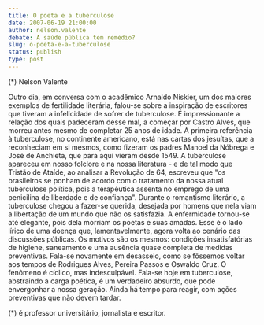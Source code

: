 ```yaml
---
title: O poeta e a tuberculose
date: 2007-06-19 21:00:00
author: nelson.valente
debate: A saúde pública tem remédio?
slug: o-poeta-e-a-tuberculose
status: publish 
type: post
---
```


(\*) Nelson Valente  

 Outro dia, em conversa com o acadêmico Arnaldo Niskier, um dos maiores exemplos de fertilidade literária, falou-se sobre a inspiração de escritores que tiveram a infelicidade de sofrer de tuberculose. É impressionante a relação dos quais padeceram desse mal, a começar por Castro Alves, que morreu antes mesmo de completar 25 anos de idade. A primeira referência à tuberculose, no continente americano, está nas cartas dos jesuítas, que a reconheciam em si mesmos, como fizeram os padres Manoel da Nóbrega e José de Anchieta, que para aqui vieram desde 1549. A tuberculose apareceu em nosso folclore e na nossa literatura - e de tal modo que Tristão de Ataíde, ao analisar a Revolução de 64, escreveu que "os brasileiros se ponham de acordo com o tratamento da nossa atual tuberculose política, pois a terapêutica assenta no emprego de uma penicilina de liberdade e de confiança". Durante o romantismo literário, a tuberculose chegou a fazer-se querida, desejada por homens que nela viam a libertação de um mundo que não os satisfazia. A enfermidade tornou-se até elegante, pois dela morriam os poetas e suas amadas. Esse é o lado lírico de uma doença que, lamentavelmente, agora volta ao cenário das discussões públicas. Os motivos são os mesmos: condições insatisfatórias de higiene, saneamento e uma ausência quase completa de medidas preventivas. Fala-se novamente em desasseio, como se fôssemos voltar aos tempos de Rodrigues Alves, Pereira Passos e Oswaldo Cruz. O fenômeno é cíclico, mas indesculpável. Fala-se hoje em tuberculose, abstraindo a carga poética, é um verdadeiro absurdo, que pode envergonhar a nossa geração. Ainda há tempo para reagir, com ações preventivas que não devem tardar.  

 (\*) é professor universitário, jornalista e escritor.

